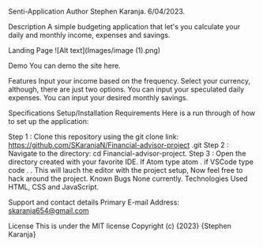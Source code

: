 Senti-Application
Author
Stephen Karanja. 6/04/2023.

Description
A simple budgeting application that let's you calculate your daily and monthly income, expenses and savings.

Landing Page
![Alt text](Images/image (1).png) 

Demo
You can demo the site here.

Features
Input your income based on the frequency.
Select your currency, although, there are just two options.
You can input your speculated daily expenses.
You can input your desired monthly savings.

Specifications
Setup/Installation Requirements
Here is a run through of how to set up the application:

Step 1 : Clone this repository using the git clone link:
https://github.com/SKaranjaN/Financial-advisor-project .git
Step 2 : Navigate to the directory:
cd Financial-advisor-project. 
Step 3 : Open the directory created with your favorite IDE. If Atom type atom . if VSCode type code . . This will lauch the editor with the project setup,
Now feel free to hack around the project.
Known Bugs
None currently.
Technologies Used
HTML, CSS and JavaScript.

Support and contact details
Primary E-mail Address: skaranja654@gmail.com

License
This is under the MIT license Copyright (c) {2023} {Stephen Karanja}
